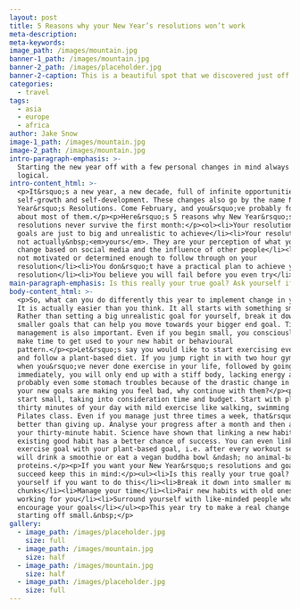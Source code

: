 ```yaml
---
layout: post
title: 5 Reasons why your New Year’s resolutions won’t work
meta-description:
meta-keywords:
image_path: /images/mountain.jpg
banner-1_path: /images/mountain.jpg
banner-2_path: /images/placeholder.jpg
banner-2-caption: This is a beautiful spot that we discovered just off the coast of italy.
categories:
  - travel
tags:
  - asia
  - europe
  - africa
author: Jake Snow
image-1_path: /images/mountain.jpg
image-2_path: /images/mountain.jpg
intro-paragraph-emphasis: >-
  Starting the new year off with a few personal changes in mind always seem
  logical.
intro-content_html: >-
  <p>It&rsquo;s a new year, a new decade, full of infinite opportunities for
  self-growth and self-development. These changes also go by the name New
  Year&rsquo;s Resolutions. Come February, and you&rsquo;ve probably forgotten
  about most of them.</p><p>Here&rsquo;s 5 reasons why New Year&rsquo;s
  resolutions never survive the first month:</p><ol><li>Your resolutions or
  goals are just to big and unrealistic to achieve</li><li>Your resolutions are
  not actually&nbsp;<em>yours</em>. They are your perception of what you should
  change based on social media and the influence of other people</li><li>You are
  not motivated or determined enough to follow through on your
  resolution</li><li>You don&rsquo;t have a practical plan to achieve your
  resolution</li><li>You believe you will fail before you even try</li></ol>
main-paragraph-emphasis: Is this really your true goal? Ask yourself if you want to do this
body-content_html: >-
  <p>So, what can you do differently this year to implement change in your life?
  It is actually easier than you think. It all starts with something small.
  Rather than setting a big unrealistic goal for yourself, break it down in
  smaller goals that can help you move towards your bigger end goal. Time
  management is also important. Even if you begin small, you consciously need to
  make time to get used to your new habit or behavioural
  pattern.</p><p>Let&rsquo;s say you would like to start exercising every day
  and follow a plant-based diet. If you jump right in with two hour gym sessions
  when you&rsquo;ve never done exercise in your life, followed by going vegan
  immediately, you will only end up with a stiff body, lacking energy and
  probably even some stomach troubles because of the drastic change in diet. If
  your new goals are making you feel bad, why continue with them?</p><p>Rather
  start small, taking into consideration time and budget. Start with planning
  thirty minutes of your day with mild exercise like walking, swimming or a
  Pilates class. Even if you manage just three times a week, that&rsquo;s still
  better than giving up. Analyse your progress after a month and then add on to
  your thirty-minute habit. Science have shown that linking a new habit to an
  existing good habit has a better chance of success. You can even link your
  exercise goal with your plant-based goal, i.e. after every workout session I
  will drink a smoothie or eat a vegan buddha bowl &ndash; no animal-based
  proteins.</p><p>If you want your New Year&rsquo;s resolutions and goals to
  succeed keep this in mind:</p><ul><li>Is this really your true goal? Ask
  yourself if you want to do this</li><li>Break it down into smaller manageable
  chunks</li><li>Manage your time</li><li>Pair new habits with old ones that are
  working for you</li><li>Surround yourself with like-minded people who
  encourage your goals</li></ul><p>This year try to make a real change by
  starting off small.&nbsp;</p>
gallery:
  - image_path: /images/placeholder.jpg
    size: full
  - image_path: /images/mountain.jpg
    size: half
  - image_path: /images/mountain.jpg
    size: half
  - image_path: /images/placeholder.jpg
    size: full
---
```

